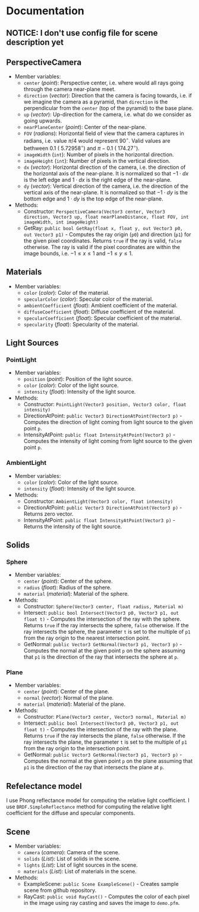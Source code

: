 # Documentation

## NOTICE: I don't use config file for scene description yet

## PerspectiveCamera

- Member variables:
  - `center` (*point*): Perspective center, i.e. where would all rays going through the camera near-plane meet.
  - `direction` (*vector*): Direction that the camera is facing towards, i.e. if we imagine the camera as a pyramid, than `direction` is the perpendicular from the `center` (top of the pyramid) to the base plane.
  - `up` (*vector*): Up-direction for the camera, i.e. what do we consider as going upwards.
  - `nearPlaneCenter` (*point*): Center of the near-plane.
  - `FOV` (*radians*): Horizontal field of view that the camera captures in radians, i.e. value $\pi/4$ would represent $90^\circ$. Valid values are bethween $0.1$ ($~5.72958^\circ$) and $\pi - 0.1$ ($~174.27^\circ$).
  - `imageWidth` (`int`): Number of pixels in the horizontal direction.
  - `imageHeight` (`int`): Number of pixels in the vertical direction.
  - `dx` (*vector*): Horizontal direction of the camera, i.e. the direction of the horizontal axis of the near-plane. It is normalized so that $-1\cdot dx$ is the left edge and $1\cdot dx$ is the right edge of the near-plane.
  - `dy` (*vector*): Vertical direction of the camera, i.e. the direction of the vertical axis of the near-plane. It is normalized so that $-1\cdot dy$ is the bottom edge and $1\cdot dy$ is the top edge of the near-plane.
- Methods:
  - Constructor: `PerspectiveCamera(Vector3 center, Vector3 direction, Vector3 up, float nearPlaneDistance, float FOV, int imageWidth, int imageHeight)`
  - GetRay: `public bool GetRay(float x, float y, out Vector3 p0, out Vector3 p1)` - Computes the ray origin (`p0`) and direction (`p1`) for the given pixel coordinates. Returns `true` if the ray is valid, `false` otherwise. The ray is valid if the pixel coordinates are within the image bounds, i.e. $-1 \leq x \leq 1$ and $-1 \leq y \leq 1$.

## Materials

- Member variables:
  - `color` (*color*): Color of the material.
  - `specularColor` (*color*): Specular color of the material.
  - `ambientCoefficient` (*float*): Ambient coefficient of the material.
  - `diffuseCoefficient` (*float*): Diffuse coefficient of the material.
  - `specularCoefficient` (*float*): Specular coefficient of the material.
  - `specularity` (*float*): Specularity of the material.

## Light Sources

### PointLight

- Member variables:
  - `position` (*point*): Position of the light source.
  - `color` (*color*): Color of the light source.
  - `intensity` (*float*): Intensity of the light source.
- Methods:
  - Constructor: `PointLight(Vector3 position, Vector3 color, float intensity)`
  - DirectionAtPoint: `public Vector3 DirectionAtPoint(Vector3 p)` - Computes the direction of light coming from light source to the given point `p`.
  - IntensityAtPoint: `public float IntensityAtPoint(Vector3 p)` - Computes the intensity of light coming from light source to the given point `p`.

### AmbientLight

- Member variables:
  - `color` (*color*): Color of the light source.
  - `intensity` (*float*): Intensity of the light source.
- Methods:
  - Constructor: `AmbientLight(Vector3 color, float intensity)`
  - DirectionAtPoint: `public Vector3 DirectionAtPoint(Vector3 p)` - Returns zero vector.
  - IntensityAtPoint: `public float IntensityAtPoint(Vector3 p)` - Returns the intensity of the light source.

## Solids

### Sphere

- Member variables:
  - `center` (*point*): Center of the sphere.
  - `radius` (*float*): Radius of the sphere.
  - `material` (*material*): Material of the sphere.
- Methods:
  - Constructor: `Sphere(Vector3 center, float radius, Material m)`
  - Intersect: `public bool Intersect(Vector3 p0, Vector3 p1, out float t)` - Computes the intersection of the ray with the sphere. Returns `true` if the ray intersects the sphere, `false` otherwise. If the ray intersects the sphere, the parameter `t` is set to the multiple of `p1` from the ray origin to the nearest intersection point.
  - GetNormal: `public Vector3 GetNormal(Vector3 p1, Vector3 p)` - Computes the normal at the given point `p` on the sphere assuming that `p1` is the direction of the ray that intersects the sphere at `p`.

### Plane

- Member variables:
  - `center` (*point*): Center of the plane.
  - `normal` (*vector*): Normal of the plane.
  - `material` (*material*): Material of the plane.
- Methods:
  - Constructor: `Plane(Vector3 center, Vector3 normal, Material m)`
  - Intersect: `public bool Intersect(Vector3 p0, Vector3 p1, out float t)` - Computes the intersection of the ray with the plane. Returns `true` if the ray intersects the plane, `false` otherwise. If the ray intersects the plane, the parameter `t` is set to the multiple of `p1` from the ray origin to the intersection point.
  - GetNormal: `public Vector3 GetNormal(Vector3 p1, Vector3 p)` - Computes the normal at the given point `p` on the plane assuming that `p1` is the direction of the ray that intersects the plane at `p`.

## Refelectance model

I use Phong reflectance model for computing the relative light coefficient. I use `BRDF.SimpleReflectance` method for computing the relative light coefficient for the diffuse and specular components.

## Scene

- Member variables:
  - `camera` (*camera*): Camera of the scene.
  - `solids` (*List<ISolid>*): List of solids in the scene.
  - `lights` (*List<ILightSource>*): List of light sources in the scene.
  - `materials` (*List<Material>*): List of materials in the scene.
- Methods:
  - ExampleScene: `public Scene ExampleScene()` - Creates sample scene from github repository.
  - RayCast: `public void RayCast()` - Computes the color of each pixel in the image using ray casting and saves the image to `demo.pfm`.
